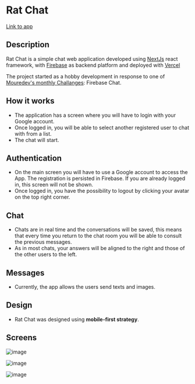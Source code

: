 
# Rat Chat

[Link to app](https://rat-chat.vercel.app/)

## Description

Rat Chat is a simple chat web application developed using [NextJs](https://nextjs.org/) react framework, with [Firebase](https://firebase.google.com/) as backend platform and deployed with [Vercel](https://vercel.com/)

The project started as a hobby development in response to one of [Mouredev's monthly Challanges](https://github.com/mouredev/Monthly-App-Challenge-2022): Firebase Chat.

## How it works

- The application has a screen where you will have to login with your Google account.
- Once logged in, you will be able to select another registered user to chat with from a list.
- The chat will start.

## Authentication

- On the main screen you will have to use a Google account to access the App. The registration is persisted in Firebase. If you are already logged in, this screen will not be shown.
- Once logged in, you have the possibility to logout by clicking your avatar on the top right corner.

## Chat

- Chats are in real time and the conversations will be saved, this means that every time you return to the chat room you will be able to consult the previous messages.
- As in most chats, your answers will be aligned to the right and those of the other users to the left.

## Messages

- Currently, the app allows the users send texts and images.

## Design

- Rat Chat was designed using **mobile-first strategy**.

## Screens

![image](https://user-images.githubusercontent.com/8452417/186327855-10f8fa8a-cf28-4a23-ae70-471a8951ddb0.png)

![image](https://user-images.githubusercontent.com/8452417/186327971-0b9d6df6-7744-4567-8d98-7c0e3786873d.png)

![image](https://user-images.githubusercontent.com/8452417/186328273-f5fc1f71-77c2-474a-a3a1-de3e4a981686.png)
